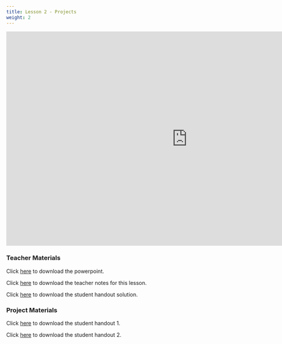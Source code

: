```yaml
---
title: Lesson 2 - Projects
weight: 2
---
```

<iframe src="https://docs.google.com/presentation/d/e/2PACX-1vTuwxPrOh9-khR3-dvwc47S8lAWOl4RweTvTUA6JWGOINrx8SI7Txab8EqeppqTTKJ4Y7NP7r8MNXD0/embed?start=false&loop=false&delayms=3000" frameborder="0" width="960" height="569" allowfullscreen="true" mozallowfullscreen="true" webkitallowfullscreen="true"></iframe>

### Teacher Materials

Click <a href="https://docs.google.com/presentation/d/18s3wOzV9GrDVC8Q_pHbNJSxSKOv-0cPa4n3wuQm4yaQ/edit?usp=sharing" target="_blank">here</a> to download the powerpoint.

Click <a href="https://docs.google.com/document/d/1YCVEb32JqhtIkJwKvc6QHz1ujjiKSnxsgSTaj0l2j9U/edit?usp=sharing" target="_blank">here</a> to download the teacher notes for this lesson.

Click <a href="https://docs.google.com/document/d/11Y2gT_HBeCj9d8t9OT_S6UUoEhx9vheQbUEAa5BfJKw/edit?usp=sharing" target="_blank">here</a> to download the student handout solution.

### Project Materials

Click <a href="https://docs.google.com/document/d/1yMmbLyJQEus2dM1II94K-ELv6ehCJr-sNZy2nPDF0ug/edit?usp=sharing" target="_blank">here</a> to download the student handout 1.

Click <a href="https://docs.google.com/document/d/11Y2gT_HBeCj9d8t9OT_S6UUoEhx9vheQbUEAa5BfJKw/edit?usp=sharing" target="_blank">here</a> to download the student handout 2.


